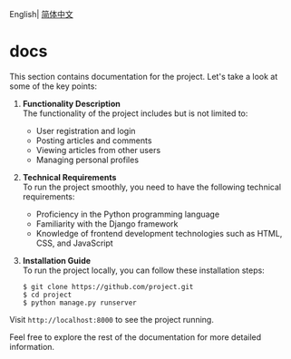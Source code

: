 English| [简体中文](./README_cn.md)

# docs

This section contains documentation for the project. Let's take a look at some of the key points:

1. **Functionality Description**  
   The functionality of the project includes but is not limited to:
   - User registration and login
   - Posting articles and comments
   - Viewing articles from other users
   - Managing personal profiles

2. **Technical Requirements**  
   To run the project smoothly, you need to have the following technical requirements:
   - Proficiency in the Python programming language
   - Familiarity with the Django framework
   - Knowledge of frontend development technologies such as HTML, CSS, and JavaScript

3. **Installation Guide**  
   To run the project locally, you can follow these installation steps:
   ```
   $ git clone https://github.com/project.git
   $ cd project
   $ python manage.py runserver
   ```
Visit `http://localhost:8000` to see the project running.

Feel free to explore the rest of the documentation for more detailed information.
